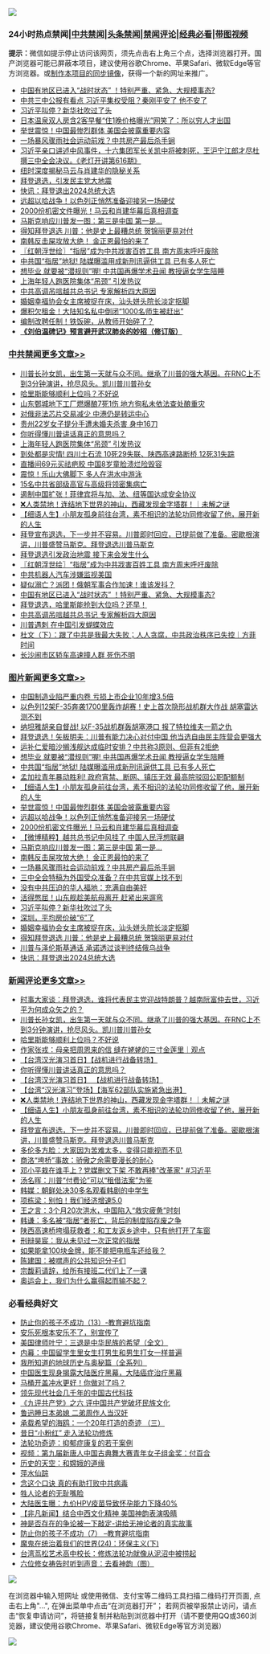 ![](https://raw.githubusercontent.com/jsvpn/jsproxy/dev/64photo/fqnews-qr.jpg)

<div id="tt">
<h3>24小时热点禁闻|<a href="#%E4%B8%AD%E5%85%B1%E7%A6%81%E9%97%BB%E6%9B%B4%E5%A4%9A%E6%96%87%E7%AB%A0">中共禁闻</a>|<a href="#%E5%9B%BE%E7%89%87%E6%96%B0%E9%97%BB%E6%9B%B4%E5%A4%9A%E6%96%87%E7%AB%A0">头条禁闻</a>|<a href="#%E6%96%B0%E9%97%BB%E8%AF%84%E8%AE%BA%E6%9B%B4%E5%A4%9A%E6%96%87%E7%AB%A0">禁闻评论|<a href="#%E5%BF%85%E7%9C%8B%E7%BB%8F%E5%85%B8%E5%A5%BD%E6%96%87">经典必看</a>|<a href="https://2654106.xyz/3" target="_blank">带图视频</a></h3>
<div><b>提示：</b>微信如提示停止访问该网页，须先点击右上角三个点，选择浏览器打开。国产浏览器可能已屏蔽本项目，建议使用谷歌Chrome、苹果Safari、微软Edge等官方浏览器。或<a href="%E5%88%B6%E4%BD%9Cgit%E7%A6%81%E9%97%BB%E9%95%9C%E5%83%8F.md">制作本项目的同步镜像</a>，获得一个新的网址来推广。</div>
<ul>

<li><a href="/cbnews/20240722/2065185.md">中国有地区已进入“战时状态” ！特别严重、紧急、大规模事态?</a></li>
<li><a href="/baitai/20240722/2065097.md">中共三中公报有看点 习近平集权受阻？秦刚平安了 他不安了</a></li>
<li><a href="/topimagenews/20240722/2065169.md">习近平叫停？新华社吹过了头</a></li>
<li><a href="/funmedia/20240721/2065089.md">日本温泉双人房含2客早餐“住1晚价格曝光”网笑了：所以穷人才出国</a></li>
<li><a href="/topimagenews/20240722/2065256.md">举世震惊！中国最惨烈群体 美国会披露重要内容</a></li>
<li><a href="/topimagenews/20240722/2065197.md">一场暴风骤雨社会运动前戏？中共房产最后杀手锏</a></li>
<li><a href="/sohnews/20240722/2065324.md">习近平亲口讲述中风事件，十六集团军长关凯中将被刺死，王沪宁江郎才尽杜撰三中全会决议。《老灯开讲第616期》</a></li>
<li><a href="/baitai/20240722/2065156.md">纽时深度揭秘马云与肖建华的隐秘关系</a></li>
<li><a href="/comments/20240722/2065131.md">拜登退选，引发民主党大地震</a></li>
<li><a href="/topimagenews/20240722/2065110.md">快讯：拜登退出2024总统大选</a></li>
<li><a href="/topimagenews/20240722/2065241.md">远超以哈战争！以色列正悄然准备迎接另一场硬仗</a></li>
<li><a href="/topimagenews/20240722/2065240.md">2000份机密文件曝光！马云和肖建华幕后真相调查</a></li>
<li><a href="/topimagenews/20240722/2065210.md">马斯克响应川普发一图：第三是中国 第一是…</a></li>
<li><a href="/topimagenews/20240722/2065122.md">得知拜登退选 川普：他是史上最糟总统 贺锦丽更易对付</a></li>
<li><a href="/topimagenews/20240722/2065209.md">南韩反击屎攻放大绝！ 金正恩最怕的来了</a></li>
<li><a href="/cbnews/20240722/2065253.md">〖红朝浮世绘〗“指居”成为中共戕害百姓工具 南方周末呼吁废除</a></li>
<li><a href="/topimagenews/20240722/2065314.md">中共国“指居”地狱! 陆媒曝滥用成新刑讯逼供工具 已有多人死亡</a></li>
<li><a href="/topimagenews/20240722/2065319.md">想毕业 就要被“潜规则”喔! 中共国再爆学术丑闻 教授逼女学生陪睡</a></li>
<li><a href="/cbnews/20240722/2065315.md">上海年轻人跑医院集体“吊颈” 引发热议</a></li>
<li><a href="/cbnews/20240722/2065171.md">中共高调吊唁越共总书记 专家解析四大原因</a></li>
<li><a href="/topimagenews/20240722/2065167.md">婚姻幸福协会女主席被捉在床，汕头姘头院长淡定抠脚</a></li>
<li><a href="/cnnews/20240722/2065126.md">爆积欠租金！大陆知名私中倒闭“1000名师生被赶出”</a></li>
<li><a href="/comments/20240722/2065187.md">编制改聘任制！铁饭碗，从教师开始碎了？</a></li>
<li><b><a href="/comments/20200207/1272816.md" target="_blank">《刘伯温碑记》预言避开武汉肺炎的妙招（修订版）</a></b></li>
</ul>
</div>

<div class="catlist">
<h3><a href="/cbnews/" target="_blank">中共禁闻</a><span><a href="/cbnews/" target="_blank" rel="nofollow">更多文章>></a></span></h3>
<ul>
<li><a href="/comments/20240722/2065430.md" target="_blank">川普长孙女凯，出生第一天就与众不同。继承了川普的强大基因。在RNC上不到3分钟演讲，抢尽风头。凯川普川普孙女</a></li>
<li><a href="/comments/20240722/2065429.md" target="_blank">哈里斯能够顺利上位吗？不好说</a></li>
<li><a href="/cbnews/20240722/2065416.md" target="_blank">山东鄄城地下工厂燃爆酿7死1伤 地方徇私未依法查处酿重灾</a></li>
<li><a href="/cbnews/20240722/2065368.md" target="_blank">对俄非法芯片交易减少 中港仍是转运中心</a></li>
<li><a href="/cbnews/20240722/2065366.md" target="_blank">贵州22岁女子提分手遭未婚夫杀害 身中16刀</a></li>
<li><a href="/comments/20240722/2065352.md" target="_blank">你听得懂川普讲话真正的意思吗？</a></li>
<li><a href="/cbnews/20240722/2065315.md" target="_blank">上海年轻人跑医院集体“吊颈” 引发热议</a></li>
<li><a href="/cbnews/20240722/2065301.md" target="_blank">到处都是灾情! 四川土石流 10死29失联、陕西高速路断桥 12死31失踪</a></li>
<li><a href="/cbnews/20240722/2065300.md" target="_blank">直播间69元买祛疤胶 中国8岁童脸溃烂险毁容</a></li>
<li><a href="/cbnews/20240722/2065299.md" target="_blank">震惊！乐山大佛脚下 多人在洪水中游泳</a></li>
<li><a href="/cbnews/20240722/2065298.md" target="_blank">15名中共省部级高官与高级将领密集病亡</a></li>
<li><a href="/cbnews/20240722/2065287.md" target="_blank">遏制中国扩张！菲律宾将与加、法、纽等国达成安全协议</a></li>
<li><a href="/comments/20240722/2065279.md" target="_blank">❌人类禁地！连结地下世界的神山，西藏发现金字塔群！｜未解之谜</a></li>
<li><a href="/comments/20240722/2065278.md" target="_blank">【细语人生】小朋友孤身前往台湾，素不相识的法轮功同修收留了他，展开新的人生</a></li>
<li><a href="/comments/20240722/2065268.md" target="_blank">拜登宣布退选，下一步并不容易。川普即时回应，已提前做了准备。密歇根演讲，川普盛赞马斯克。拜登退选川普马斯克</a></li>
<li><a href="/cbnews/20240722/2065260.md" target="_blank">拜登退选引发政治地震 接下来会发生什么</a></li>
<li><a href="/cbnews/20240722/2065253.md" target="_blank">〖红朝浮世绘〗“指居”成为中共戕害百姓工具 南方周末呼吁废除</a></li>
<li><a href="/cbnews/20240722/2065216.md" target="_blank">中共机器人汽车涉嫌监视美国</a></li>
<li><a href="/cbnews/20240722/2065215.md" target="_blank">疑似溺亡？派团！俄朝军事合作加速！谁该发抖？</a></li>
<li><a href="/cbnews/20240722/2065185.md" target="_blank">中国有地区已进入“战时状态” ！特别严重、紧急、大规模事态?</a></li>
<li><a href="/comments/20240722/2065184.md" target="_blank">拜登退选，哈里斯能抢到大位吗？还早！</a></li>
<li><a href="/cbnews/20240722/2065171.md" target="_blank">中共高调吊唁越共总书记 专家解析四大原因</a></li>
<li><a href="/cbnews/20240722/2065170.md" target="_blank">川普遇刺 在中国引发蝴蝶效应</a></li>
<li><a href="/comments/20240722/2065152.md" target="_blank">杜文（下）：跟了中共是我最大失败；人人贪腐，中共政治秩序已失控｜方菲时间</a></li>
<li><a href="/cbnews/20240722/2065143.md" target="_blank">长沙闹市区轿车高速撞人群 死伤不明</a></li>

</ul>
</div>
<div class="catlist">
<h3><a href="/topimagenews/" target="_blank">图片新闻</a><span><a href="/topimagenews/" target="_blank" rel="nofollow">更多文章>></a></span></h3>
<ul>
<li><a href="/topimagenews/20240722/2065415.md" target="_blank">中国制造业陷严重内卷 亏损上市企业10年增3.5倍</a></li>
<li><a href="/topimagenews/20240722/2065386.md" target="_blank">以色列12架F-35奔袭1700里轰炸胡赛！史上首次隐形战机群大作战 胡塞雷达测不到</a></li>
<li><a href="/topimagenews/20240722/2065385.md" target="_blank">纳坦雅胡亲自督战! 以F-35战机群轰胡塞港口 报了特拉维夫一箭之仇</a></li>
<li><a href="/topimagenews/20240722/2065384.md" target="_blank">拜登退选！矢板明夫：川普有能力决心对付中国 他当选自由民主阵营会更强大</a></li>
<li><a href="/topimagenews/20240722/2065358.md" target="_blank">运补仁爱暗沙搁浅舰达成临时安排？中共称3原则、但菲有2拒绝</a></li>
<li><a href="/topimagenews/20240722/2065319.md" target="_blank">想毕业 就要被“潜规则”喔! 中共国再爆学术丑闻 教授逼女学生陪睡</a></li>
<li><a href="/topimagenews/20240722/2065314.md" target="_blank">中共国“指居”地狱! 陆媒曝滥用成新刑讯逼供工具 已有多人死亡</a></li>
<li><a href="/topimagenews/20240722/2065297.md" target="_blank">孟加拉青年暴动胜利! 政府宵禁、断网、镇压无效 最高院驳回公职配额制</a></li>
<li><a href="/comments/20240722/2065278.md" target="_blank">【细语人生】小朋友孤身前往台湾，素不相识的法轮功同修收留了他，展开新的人生</a></li>
<li><a href="/topimagenews/20240722/2065256.md" target="_blank">举世震惊！中国最惨烈群体 美国会披露重要内容</a></li>
<li><a href="/topimagenews/20240722/2065241.md" target="_blank">远超以哈战争！以色列正悄然准备迎接另一场硬仗</a></li>
<li><a href="/topimagenews/20240722/2065240.md" target="_blank">2000份机密文件曝光！马云和肖建华幕后真相调查</a></li>
<li><a href="/topimagenews/20240722/2065239.md" target="_blank">【微博精粹】越共总书记中风挂了 中国人民浮想联翩</a></li>
<li><a href="/topimagenews/20240722/2065210.md" target="_blank">马斯克响应川普发一图：第三是中国 第一是…</a></li>
<li><a href="/topimagenews/20240722/2065209.md" target="_blank">南韩反击屎攻放大绝！ 金正恩最怕的来了</a></li>
<li><a href="/topimagenews/20240722/2065197.md" target="_blank">一场暴风骤雨社会运动前戏？中共房产最后杀手锏</a></li>
<li><a href="/topimagenews/20240722/2065196.md" target="_blank">三中全会特稿为外国受众准备？在中共官媒上找不到</a></li>
<li><a href="/topimagenews/20240722/2065183.md" target="_blank">没有中共压迫的华人福地：充满自由美好</a></li>
<li><a href="/topimagenews/20240722/2065182.md" target="_blank">活得憋屈！山东舰趁美航母离开 赶紧出来遛弯</a></li>
<li><a href="/topimagenews/20240722/2065169.md" target="_blank">习近平叫停？新华社吹过了头</a></li>
<li><a href="/topimagenews/20240722/2065168.md" target="_blank">深圳，平均房价破“6”了</a></li>
<li><a href="/topimagenews/20240722/2065167.md" target="_blank">婚姻幸福协会女主席被捉在床，汕头姘头院长淡定抠脚</a></li>
<li><a href="/topimagenews/20240722/2065122.md" target="_blank">得知拜登退选 川普：他是史上最糟总统 贺锦丽更易对付</a></li>
<li><a href="/topimagenews/20240722/2065115.md" target="_blank">川普与泽伦斯基通话 承诺透过谈判终结俄乌战争</a></li>
<li><a href="/topimagenews/20240722/2065110.md" target="_blank">快讯：拜登退出2024总统大选</a></li>

</ul>
</div>
<div class="catlist">
<h3><a href="/comments/" target="_blank">新闻评论</a><span><a href="/comments/" target="_blank" rel="nofollow">更多文章>></a></span></h3>
<ul>
<li><a href="/comments/20240722/2065435.md" target="_blank">时事大家谈：拜登退选，谁将代表民主党迎战特朗普？越南阮富仲去世，习近平为何成众矢之的？</a></li>
<li><a href="/comments/20240722/2065430.md" target="_blank">川普长孙女凯，出生第一天就与众不同。继承了川普的强大基因。在RNC上不到3分钟演讲，抢尽风头。凯川普川普孙女</a></li>
<li><a href="/comments/20240722/2065429.md" target="_blank">哈里斯能够顺利上位吗？不好说</a></li>
<li><a href="/comments/20240722/2065412.md" target="_blank">作家张戎：母亲把周恩来的信 缝在姥姥的三寸金莲里｜观点</a></li>
<li><a href="/comments/20240722/2065356.md" target="_blank">【台湾汉光演习首日】【战机进行战备转场】</a></li>
<li><a href="/comments/20240722/2065352.md" target="_blank">你听得懂川普讲话真正的意思吗？</a></li>
<li><a href="/comments/20240722/2065348.md" target="_blank">【台湾汉光演习首日】 【战机进行战备转场】</a></li>
<li><a href="/comments/20240722/2065286.md" target="_blank">【台湾“汉光演习”登场】【海军62部队实施紧急出港】</a></li>
<li><a href="/comments/20240722/2065279.md" target="_blank">❌人类禁地！连结地下世界的神山，西藏发现金字塔群！｜未解之谜</a></li>
<li><a href="/comments/20240722/2065278.md" target="_blank">【细语人生】小朋友孤身前往台湾，素不相识的法轮功同修收留了他，展开新的人生</a></li>
<li><a href="/comments/20240722/2065268.md" target="_blank">拜登宣布退选，下一步并不容易。川普即时回应，已提前做了准备。密歇根演讲，川普盛赞马斯克。拜登退选川普马斯克</a></li>
<li><a href="/comments/20240722/2065249.md" target="_blank">多伦多方脸：大家因为苦难太多，变得只能视而不见</a></li>
<li><a href="/comments/20240722/2065248.md" target="_blank">商洛“垮桥”事故：骄傲之余需要漫长的耐心</a></li>
<li><a href="/comments/20240722/2065237.md" target="_blank">邓小平栽在谁手上？党媒删文下架 不敢再捧&quot;改革家&quot; #习近平</a></li>
<li><a href="/comments/20240722/2065228.md" target="_blank">汤名晖：川普“付费论”可以“租借法案”为鉴</a></li>
<li><a href="/comments/20240722/2065227.md" target="_blank">韩媒：朝鲜处决30多名观看韩剧的中学生</a></li>
<li><a href="/comments/20240722/2065226.md" target="_blank">项栋梁：别怕！我们经济增速5.0</a></li>
<li><a href="/comments/20240722/2065225.md" target="_blank">王之言：3个月20次洪水，中国陷入“救灾疲惫”时刻</a></li>
<li><a href="/comments/20240722/2065224.md" target="_blank">韩谦：多名被“指居”者死亡，背后的制度陷存废之争</a></li>
<li><a href="/comments/20240722/2065223.md" target="_blank">陕西高速桥垮塌获救者：和工友返乡途中，只有他打开了车窗</a></li>
<li><a href="/comments/20240722/2065222.md" target="_blank">刑辩昊宸：我从未见过一次正常的指居</a></li>
<li><a href="/comments/20240722/2065221.md" target="_blank">如果能拿100块金牌，能不能把电瓶车还给我？</a></li>
<li><a href="/comments/20240722/2065220.md" target="_blank">陈建国：被噤声的公共知识分子们</a></li>
<li><a href="/comments/20240722/2065219.md" target="_blank">宗馥莉请辞，给所有接班二代们上了一课</a></li>
<li><a href="/comments/20240722/2065218.md" target="_blank">奥运会上，我们为什么赢得起而输不起？</a></li>

</ul>
</div>

<div class="catlist">
<h3>必看经典好文</h3>
<ul>
<li><a href="/comments/20230930/1940691.md" target="_blank">防止你的孩子不成功（13）-教育避坑指南</a></li>
<li><a href="/topimagenews/20180608/954788.md" target="_blank">安乐死根本安乐不了，别宣传了</a></li>
<li><a href="/comments/20220928/1790417.md" target="_blank">美国律师叶宁：三退是中华民族的希望（全文）</a></li>
<li><a href="/comments/20240126/1992876.md" target="_blank">内幕：中国留学生里女生打男生和男生打女一样普遍</a></li>
<li><a href="/comments/20220601/1740278.md" target="_blank">我所知道的地球历史与奥秘篇（全系列）</a></li>
<li><a href="/comments/20230815/1920336.md" target="_blank">中国医生现身揭露大陆医疗黑幕，大陆癌症治疗黑幕</a></li>
<li><a href="/comments/20130625/144109.md" target="_blank">马桶开盖冲水更好！你做对了吗？</a></li>
<li><a href="/comments/20220329/1711799.md" target="_blank">领先现代社会几千年的中国古代科技</a></li>
<li><a href="/bookonline/20131116/201050.md" target="_blank">《九评共产党》之六 评中国共产党破坏民族文化</a></li>
<li><a href="/comments/20220408/1716379.md" target="_blank">鲁迅睡日本弟媳 二弟周作人当汉奸</a></li>
<li><a href="/comments/20231204/1969287.md" target="_blank">承载希望的海鸥：一个20年打造的奇迹 （三）</a></li>
<li><a href="/cbnews/20211123/1656425.md" target="_blank">昔日“小粉红” 走入法轮功修炼</a></li>
<li><a href="/cbnews/20220708/1755180.md" target="_blank">法轮功奇迹：抑郁症康复的若干案例</a></li>
<li><a href="/comments/20220518/1734456.md" target="_blank">视频：第九届新唐人中国古典舞大赛青年女子组金奖：付百合</a></li>
<li><a href="/cbnews/20190219/1083302.md" target="_blank">历史的天空：和嫦娥的道缘</a></li>
<li><a href="/cbnews/20210809/1603030.md" target="_blank">萍水仙踪</a></li>
<li><a href="/comments/20200707/1357090.md" target="_blank">念这个口诀 真的有助打败中共病毒</a></li>
<li><a href="/comments/20200606/783250.md" target="_blank">牲人论者的无耻嘴脸</a></li>
<li><a href="/comments/20231220/1976789.md" target="_blank">大陆医生曝：九价HPV疫苗导致怀孕能力下降40%</a></li>
<li><a href="/comments/20231201/1968320.md" target="_blank">【非凡新闻】结合中西文化精神 美国神韵表演吸睛</a></li>
<li><a href="/tculture/20120629/35483.md" target="_blank">神是否存在的争论被一下敲定-讲给无神论者的真实故事</a></li>
<li><a href="/comments/20230922/1901294.md" target="_blank">防止你的孩子不成功（7） &#8211;教育避坑指南</a></li>
<li><a href="/cbnews/20180907/994846.md" target="_blank">魔鬼在统治着我们的世界(24)：环保主义(下)</a></li>
<li><a href="/cbnews/20220707/1755000.md" target="_blank">台湾茑松艺术高中校长：修炼法轮功就像从泥沼中被捞起</a></li>
<li><a href="/tculture/20130420/118883.md" target="_blank">六位修女祷告时听到声音：去看神韵（图）</a></li>

</ul>
</div>

![](https://raw.githubusercontent.com/jsvpn/jsproxy/dev/64photo/fqnews-qr.jpg)

在浏览器中输入短网址 或使用微信、支付宝等二维码工具扫描二维码打开页面, 点击右上角"...", 在弹出菜单中点击“在浏览器打开”； 若网页被举报禁止访问，请点击“恢复申请访问”，将链接复制并粘贴到浏览器中打开（请不要使用QQ或360浏览器，建议使用谷歌Chrome、苹果Safari、微软Edge等官方浏览器）

![](https://raw.githubusercontent.com/jsvpn/jsproxy/dev/64photo/wx.jpg)
